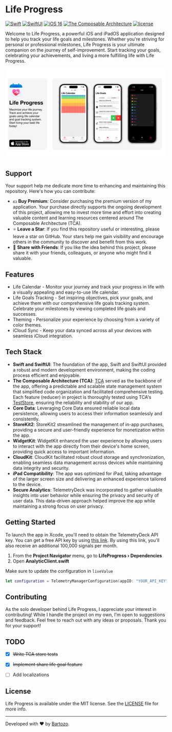 # Life Progress

[![Swift](https://img.shields.io/badge/swift-5.8-brightgreen.svg)](https://developer.apple.com/swift/)
[![SwiftUI](https://img.shields.io/badge/-SwiftUI-ff69b4)](https://developer.apple.com/documentation/swiftui)
[![iOS 16](https://img.shields.io/badge/-iOS%2016-blue)](https://developer.apple.com/ios/)
[![The Composable Architecture](https://img.shields.io/badge/-TCA-blue)](https://developer.apple.com/ios/)
[![license](https://img.shields.io/badge/license-mit-brightgreen.svg)](https://en.wikipedia.org/wiki/MIT_License)

Welcome to Life Progress, a powerful iOS and iPadOS application designed to help you track your life goals and milestones. Whether you're striving for personal or professional milestones, Life Progress is your ultimate companion on the journey of self-improvement. Start tracking your goals, celebrating your achievements, and living a more fulfilling life with Life Progress.

[![LifeProgress](Images/iOS-Marketing-Image@1x.png)](https://apps.apple.com/us/app/life-progress-calendar/id6447311106)

## Support

Your support help me dedicate more time to enhancing and maintaining this repository. Here's how you can contribute:

- 💵 **Buy Premium**: Consider purchasing the premium version of my application. Your purchase directly supports the ongoing development of this project, allowing me to invest more time and effort into creating valuable content and learning resources centered around The Composable Architecture (TCA).
- ⭐️ **Leave a Star**: If you find this repository useful or interesting, please leave a star on GitHub. Your stars help me gain visibility and encourage others in the community to discover and benefit from this work.
- 📲 **Share with Friends**: If you like the idea behind this project, please share it with your friends, colleagues, or anyone who might find it valuable.

## Features

- Life Calendar - Monitor your journey and track your progress in life with a visually appealing and easy-to-use life calendar.
- Life Goals Tracking - Set inspiring objectives, pick your goals, and achieve them with our comprehensive life goals tracking system. Celebrate your milestones by viewing completed life goals and successes.
- Theming - Personalize your experience by choosing from a variety of color themes.
- iCloud Sync - Keep your data synced across all your devices with seamless iCloud integration.

## Tech Stack

- **Swift and SwiftUI**: The foundation of the app, Swift and SwiftUI provided a robust and modern development environment, making the coding process efficient and enjoyable.
- **The Composable Architecture (TCA)**: [TCA](https://github.com/pointfreeco/swift-composable-architecture) served as the backbone of the app, offering a predictable and scalable state management system that simplified code organization and facilitated comprehensive testing. Each feature (reducer) in project is thoroughly tested using TCA's [TestStore](https://pointfreeco.github.io/swift-composable-architecture/main/documentation/composablearchitecture/testing), ensuring the reliability and stability of our app.
- **Core Data**: Leveraging Core Data ensured reliable local data persistence, allowing users to access their information seamlessly and consistently.
- **StoreKit2**: StoreKit2 streamlined the management of in-app purchases, providing a secure and user-friendly experience for monetization within the app.
- **WidgetKit**: WidgetKit enhanced the user experience by allowing users to interact with the app directly from their device's home screen, providing quick access to important information.
- **CloudKit**: CloudKit facilitated robust cloud storage and synchronization, enabling seamless data management across devices while maintaining data integrity and security.
- **iPad Compatibility**: The app was optimized for iPad, taking advantage of the larger screen size and delivering an enhanced experience tailored to the device.
- **Secure Analytics**: TelemetryDeck was incorporated to gather valuable insights into user behavior while ensuring the privacy and security of user data. This data-driven approach helped improve the app while maintaining a strong focus on user privacy.


## Getting Started

To launch the app in Xcode, you'll need to obtain the TelemetryDeck API key. You can get a free API key by using [this link](https://dashboard.telemetrydeck.com/registration/organization?referralCode=ND5P0ZA6Q3LUHZSE). By using this link, you'll also receive an additional 100,000 signals per month.


1. From the **Project Navigator** menu, go to **LifeProgress › Dependencies**
2. Open **AnalyticClient.swift**

Make sure to update the configuration in `liveValue`
```swift
let configuration = TelemetryManagerConfiguration(appID: "YOUR_API_KEY")
```

## Contributing

As the solo developer behind Life Progress, I appreciate your interest in contributing! While I handle the project on my own, I'm open to suggestions and feedback. Feel free to reach out with any ideas or proposals. Thank you for your support!

## TODO

- [x] ~~Write TCA store tests~~
- [x] ~~Implement share life goal feature~~
- [ ] Add localizations


## License

Life Progress is available under the MIT license. See the [LICENSE](https://github.com/AndreasInk/IntroKit/blob/main/LICENSE) file for more info. 

---
Developed with ❤️ by [Bartozo](https://twitter.com/Bartozo_).
